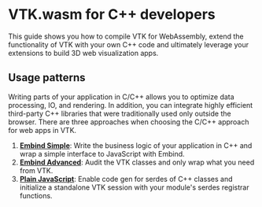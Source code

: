 # VTK.wasm for C++ developers

This guide shows you how to compile VTK for WebAssembly, extend the functionality of VTK with your own C++ code and ultimately leverage your
extensions to build 3D web visualization apps.

## Usage patterns

Writing parts of your application in C/C++ allows you to optimize data processing, IO, and rendering. In addition, you can integrate highly
efficient third-party C++ libraries that were traditionally used only outside the browser. There are three approaches when choosing the C/C++
approach for web apps in VTK.

1. [__Embind Simple__](./app-1.md): Write the business logic of your application in C++ and wrap a simple interface to JavaScript with Embind.
2. [__Embind Advanced__](./app-2.md): Audit the VTK classes and only wrap what you need from VTK.
3. [__Plain JavaScript__](./app-3.md): Enable code gen for serdes of C++ classes and initialize a standalone VTK session with your module's serdes registrar functions.
